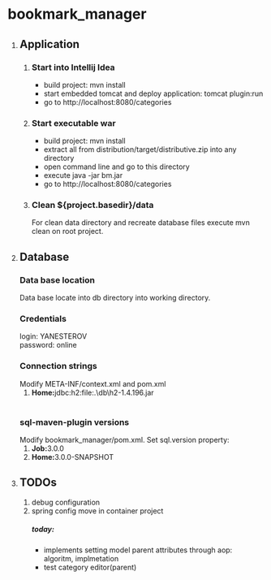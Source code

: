 # bookmark_manager
<ol>
    <li>
        <h2>Application</h2>
        <ol>
            <li>
                <h3>Start into Intellij Idea</h3>
                <ul>
                    <li>build project: mvn install</li>
                    <li>start embedded tomcat and deploy application: tomcat plugin:run</li>
                    <li>go to http://localhost:8080/categories</li>
                </ul>
            </li>
            <li>
                <h3>Start executable war</h3>
                <ul>
                    <li>build project: mvn install</li>
                    <li>extract all from distribution/target/distributive.zip into any directory</li>
                    <li>open command line and go to this directory</li>
                    <li>execute java -jar bm.jar</li>
                    <li>go to http://localhost:8080/categories</li>
                </ul>
            </li>
            <li>
                <h3>Clean ${project.basedir}/data</h3>
                For clean data directory and recreate database files execute mvn clean on root project.
            </li>
        </ol>
    </li>
    <li>
        <h2>Database</h2>
        <h3>Data base location</h3>
        Data base locate into db directory into working directory.
        <br/>
        <h3>Credentials</h3>
        login: YANESTEROV <br>
        password: online 
        <br/>
        <h3>Connection strings</h3>
        Modify META-INF/context.xml and pom.xml
        <ol>
            <li><b>Home:</b>jdbc:h2:file:.\db\h2-1.4.196.jar</li>
        </ol>
        <br/ >
        <h3>sql-maven-plugin versions</h3>
        Modify bookmark_manager/pom.xml. Set sql.version property:
        <ol>
            <li><b>Job:</b>3.0.0</li>
            <li><b>Home:</b>3.0.0-SNAPSHOT</li>
        </ol>
    </li>
    <li>
        <h2>TODOs</h2>
        <ol>
            <li>debug configuration</li>
            <li>spring config move in container project</li>
                <h5>today:</h5>
                <ul>
                    <li>implements setting model parent attributes through aop: algoritm, implmetation</li>
                    <li>test category editor(parent)</li>
                </ul>
        </ol>
    </li>
</ol>